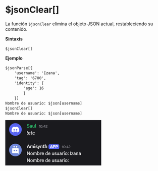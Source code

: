 
# $jsonClear[]
La función `$jsonClear` elimina el objeto JSON actual, restableciendo su contenido.  

**Sintaxis**  
```plaintext
$jsonClear[]
```

**Ejemplo**  
```plaintext
$jsonParse[{
    'username': 'Izana',
    'tag': '6700',
    'identity': {
        'age': 16
        }
    }]
Nombre de usuario: $json[username]  
$jsonClear[]
Nombre de usuario: $json[username]
```  

![alt text](image-45.png)